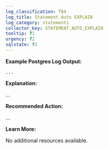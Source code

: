 ```yaml
---
log_classification: T84
log_title: Statement Auto EXPLAIN
log_category: statements
collector_key: STATEMENT_AUTO_EXPLAIN
tooltip: ?1
urgency: ?2
sqlstate: ?2
---
```


**Example Postgres Log Output:**

```
...
```

**Explanation:**

...

**Recommended Action:**

...

**Learn More:**

No additional resources available.
